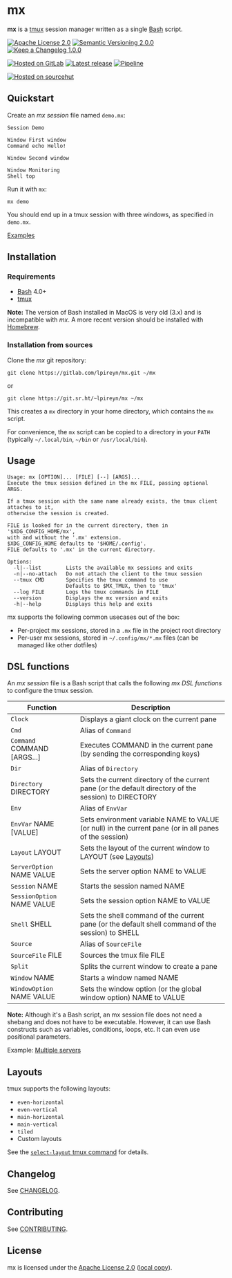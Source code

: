 # mx

**mx** is a [tmux](https://github.com/tmux/tmux) session manager written as a single [Bash](https://www.gnu.org/software/bash) script.

[![Apache License 2.0](https://img.shields.io/static/v1?label=License&message=Apache%20License%202.0&style=flat-square&color=informational&logo=apache)](https://www.apache.org/licenses/LICENSE-2.0)
[![Semantic Versioning 2.0.0](https://img.shields.io/static/v1?label=Semantic%20Versioning&message=2.0.0&style=flat-square&color=informational)](https://semver.org/spec/v2.0.0)
[![Keep a Changelog 1.0.0](https://img.shields.io/static/v1?label=Keep%20a%20Changelog&message=1.0.0&style=flat-square&color=informational)](https://keepachangelog.com/en/1.0.0)

[![Hosted on GitLab](https://img.shields.io/static/v1?label=Hosted%20on&message=GitLab&style=flat-square&color=informational&logo=gitlab)](https://gitlab.com/lpireyn/mx)
[![Latest release](https://img.shields.io/gitlab/v/release/lpireyn/mx?label=Latest%20release&message=GitLab&style=flat-square&color=informational&logo=gitlab)](https://gitlab.com/lpireyn/mx/-/releases/)
[![Pipeline](https://img.shields.io/gitlab/pipeline/lpireyn/mx/main?label=Pipeline&style=flat-square&logo=gitlab)](https://gitlab.com/lpireyn/mx/-/commits/main)

[![Hosted on sourcehut](https://img.shields.io/static/v1?label=Hosted%20on&message=sourcehut&style=flat-square&color=informational)](https://git.sr.ht/~lpireyn/mx)

## Quickstart

Create an *mx session* file named `demo.mx`:

``` shell
Session Demo

Window First window
Command echo Hello!

Window Second window

Window Monitoring
Shell top
```

Run it with `mx`:

``` shell
mx demo
```

You should end up in a tmux session with three windows, as specified in `demo.mx`.

[Examples](examples)

## Installation

### Requirements

- [Bash](https://www.gnu.org/software/bash/) 4.0+
- [tmux](https://github.com/tmux/tmux)

**Note:**
The version of Bash installed in MacOS is very old (3.x) and is incompatible with *mx*.
A more recent version should be installed with [Homebrew](https://brew.sh/).

### Installation from sources

Clone the *mx* git repository:

``` shell
git clone https://gitlab.com/lpireyn/mx.git ~/mx
```

or

``` shell
git clone https://git.sr.ht/~lpireyn/mx ~/mx
```

This creates a `mx` directory in your home directory, which contains the `mx` script.

For convenience, the `mx` script can be copied to a directory in your `PATH` (typically `~/.local/bin`, `~/bin` or `/usr/local/bin`).

## Usage

```
Usage: mx [OPTION]... [FILE] [--] [ARGS]...
Execute the tmux session defined in the mx FILE, passing optional ARGS.

If a tmux session with the same name already exists, the tmux client attaches to it,
otherwise the session is created.

FILE is looked for in the current directory, then in '$XDG_CONFIG_HOME/mx',
with and without the '.mx' extension.
$XDG_CONFIG_HOME defaults to '$HOME/.config'.
FILE defaults to '.mx' in the current directory.

Options:
  -l|--list        Lists the available mx sessions and exits
  -n|--no-attach   Do not attach the client to the tmux session
  --tmux CMD       Specifies the tmux command to use
                   Defaults to $MX_TMUX, then to 'tmux'
  --log FILE       Logs the tmux commands in FILE
  --version        Displays the mx version and exits
  -h|--help        Displays this help and exits
```

mx supports the following common usecases out of the box:

- Per-project mx sessions, stored in a `.mx` file in the project root directory
- Per-user mx sessions, stored in `~/.config/mx/*.mx` files (can be managed like other dotfiles)

## DSL functions

An *mx session* file is a Bash script that calls the following *mx DSL functions* to configure the tmux session.

| Function                    | Description                                                                                            |
|-----------------------------|--------------------------------------------------------------------------------------------------------|
| `Clock`                     | Displays a giant clock on the current pane                                                             |
| `Cmd`                       | Alias of `Command`                                                                                     |
| `Command` COMMAND [ARGS...] | Executes COMMAND in the current pane (by sending the corresponding keys)                               |
| `Dir`                       | Alias of `Directory`                                                                                   |
| `Directory` DIRECTORY       | Sets the current directory of the current pane (or the default directory of the session) to DIRECTORY  |
| `Env`                       | Alias of `EnvVar`                                                                                      |
| `EnvVar` NAME [VALUE]       | Sets environment variable NAME to VALUE (or null) in the current pane (or in all panes of the session)
| `Layout` LAYOUT             | Sets the layout of the current window to LAYOUT (see [Layouts](#layouts))                              |
| `ServerOption` NAME VALUE   | Sets the server option NAME to VALUE                                                                   |
| `Session` NAME              | Starts the session named NAME                                                                          |
| `SessionOption` NAME VALUE  | Sets the session option NAME to VALUE                                                                  |
| `Shell` SHELL               | Sets the shell command of the current pane (or the default shell command of the session) to SHELL      |
| `Source`                    | Alias of `SourceFile`                                                                                  |
| `SourceFile` FILE           | Sources the tmux file FILE                                                                             |
| `Split`                     | Splits the current window to create a pane                                                             |
| `Window` NAME               | Starts a window named NAME                                                                             |
| `WindowOption` NAME VALUE   | Sets the window option (or the global window option) NAME to VALUE                                     |

**Note:**
Although it's a Bash script, an mx session file does not need a shebang and does not have to be executable.
However, it can use Bash constructs such as variables, conditions, loops, etc.
It can even use positional parameters.

Example: [Multiple servers](examples/multiple-servers.mx)

## Layouts

tmux supports the following layouts:

- `even-horizontal`
- `even-vertical`
- `main-horizontal`
- `main-vertical`
- `tiled`
- Custom layouts

See the [`select-layout` tmux command](http://man.openbsd.org/OpenBSD-current/man1/tmux.1#select-layout) for details.

## Changelog

See [CHANGELOG](CHANGELOG.md).

## Contributing

See [CONTRIBUTING](CONTRIBUTING.md).

## License

mx is licensed under the [Apache License 2.0](https://www.apache.org/licenses/LICENSE-2.0) ([local copy](LICENSE)).
